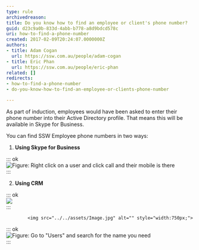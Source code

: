 ```yaml
---
type: rule
archivedreason: 
title: Do you know how to find an employee or client's phone number?
guid: d23c9a0b-833d-4abb-b778-a8d9bdcd578c
uri: how-to-find-a-phone-number
created: 2017-02-09T20:24:07.0000000Z
authors:
- title: Adam Cogan
  url: https://ssw.com.au/people/adam-cogan
- title: Eric Phan
  url: https://ssw.com.au/people/eric-phan
related: []
redirects:
- how-to-find-a-phone-number
- do-you-know-how-to-find-an-employee-or-clients-phone-number

---
```


As part of induction, employees would have been asked to enter their phone number into their Active Directory profile. That means this will be available in Skype for Business.

You can find SSW Employee phone numbers in two ways:

<!--endintro-->

1. **Using Skype for Business** 

::: ok  
![Figure: Right click on a user and click call and their mobile is there](../../assets/Image.jpg)  
:::

2. **Using CRM** 

::: ok  
![](../../assets/Image.jpg)  
:::

            <img src="../../assets/Image.jpg" alt="" style="width:750px;">
         

::: ok  
![Figure: Go to "Users" and search for the name you need](../../assets/Image.jpg)  
:::
